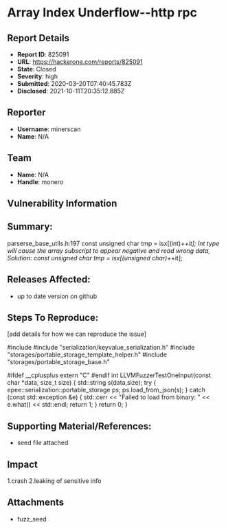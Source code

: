 # Array Index Underflow--http rpc

## Report Details
- **Report ID**: 825091
- **URL**: https://hackerone.com/reports/825091
- **State**: Closed
- **Severity**: high
- **Submitted**: 2020-03-20T07:40:45.783Z
- **Disclosed**: 2021-10-11T20:35:12.885Z

## Reporter
- **Username**: minerscan
- **Name**: N/A

## Team
- **Name**: N/A
- **Handle**: monero

## Vulnerability Information
## Summary:
parserse_base_utils.h:197
const unsigned char tmp = isx[(int)*++it];
Int type will cause the array subscript to appear negative and read wrong data, 
Solution:
const unsigned char tmp = isx[(unsigned char)*++it];

## Releases Affected:

  * up to date version on github
## Steps To Reproduce:
[add details for how we can reproduce the issue]

\#include <iostream>
\#include "serialization/keyvalue_serialization.h"
\#include "storages/portable_storage_template_helper.h"
\#include "storages/portable_storage_base.h"

\#ifdef __cplusplus
extern "C"
\#endif
int LLVMFuzzerTestOneInput(const char *data, size_t size) {
  std::string s(data,size);
  try
  {
    epee::serialization::portable_storage ps;
    ps.load_from_json(s);
  }
  catch (const std::exception &e)
  {
    std::cerr << "Failed to load from binary: " << e.what() << std::endl;
    return 1;
  }
  return 0;
}

## Supporting Material/References:

  * seed file attached

## Impact

1.crash
2.leaking of sensitive info

## Attachments
- fuzz_seed
